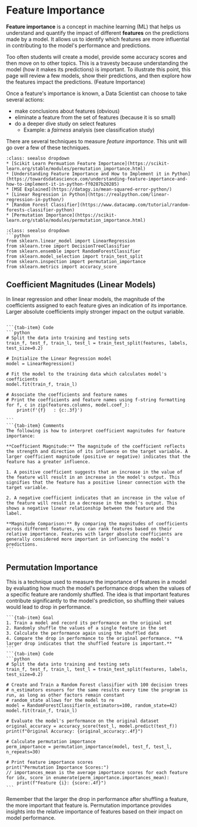 # Feature Importance 

**Feature importance** is a concept in machine learning (ML) that helps us understand and quantify the impact of 
different **features** on the predictions made by a model. It allows us to identify which features are more 
influential in contributing to the model's performance and predictions.  

Too often students will create a model, provide some accuracy scores and then move on to other topics. This is a travesty
because understanding the model (how it makes its predictions) is important. To illustrate this point, this page will review 
a few models, show their predictions, and then explore how the features impact the predictions. (Feature Importance)   

Once a feature's importance is known, a Data Scientist can choose to take several actions:  
* make conclusions about features (obvious)  
* eliminate a feature from the set of features (because it is so small)   
* do a deeper dive study on select features   
    * Example: a _fairness_ analysis (see classification study)  

There are several techniques to measure _feature importance_. This unit will go over a few of these techniques.  

```{admonition} External Resources
:class: seealso dropdown
* [Scikit Learn Permuation Feature Importance](https://scikit-learn.org/stable/modules/permutation_importance.html)  
* [Understanding Feature Importance and How to Implement it in Python](https://towardsdatascience.com/understanding-feature-importance-and-how-to-implement-it-in-python-ff0287b20285)  
* [MSE Explained](https://datagy.io/mean-squared-error-python/)  
* [Linear Regression in Python](https://realpython.com/linear-regression-in-python/)  
* [Random Forest Classifier](https://www.datacamp.com/tutorial/random-forests-classifier-python)  
* [Permutation Importance](https://scikit-learn.org/stable/modules/permutation_importance.html)  
```

```{admonition} imports
:class: seealso dropdown
```python
from sklearn.linear_model import LinearRegression
from sklearn.tree import DecisionTreeClassifier
from sklearn.ensemble import RandomForestClassifier
from sklearn.model_selection import train_test_split
from sklearn.inspection import permutation_importance
from sklearn.metrics import accuracy_score
```

## Coefficient Magnitudes (Linear Models)
In linear regression and other linear models, the magnitude of the coefficients assigned to each feature gives an indication of its importance. Larger absolute coefficients imply stronger impact on the output variable.

````{tab-set}

```{tab-item} Code
```python
# Split the data into training and testing sets
train_f, test_f, train_l, test_l = train_test_split(features, labels, test_size=0.2)

# Initialize the Linear Regression model
model = LinearRegression()

# Fit the model to the training data which calculates model's coefficients
model.fit(train_f, train_l)

# Associate the coefficients and feature names
# Print the coefficients and feature names using f-string formatting
for f, c in zip(features.columns, model.coef_):
    print(f'{f}   : {c:.3f}')

```
```{tab-item} Comments
The following is how to interpret coefficient magnitudes for feature importance:

**Coefficient Magnitude:** The magnitude of the coefficient reflects the strength and direction of its influence on the target variable. A larger coefficient magnitude (positive or negative) indicates that the feature has a greater influence.

1. A positive coefficient suggests that an increase in the value of the feature will result in an increase in the model's output. This signifies that the feature has a positive linear connection with the target variable.

2. A negative coefficient indicates that an increase in the value of the feature will result in a decrease in the model's output. This shows a negative linear relationship between the feature and the label.

**Magnitude Comparison:** By comparing the magnitudes of coefficients across different features, you can rank features based on their relative importance. Features with larger absolute coefficients are generally considered more important in influencing the model's predictions.
```
````
## Permutation Importance
This is a technique used to measure the importance of features in a model by evaluating how much the model's performance drops when the values of a specific feature are randomly shuffled. The idea is that important features contribute significantly to the model's prediction, so shuffling their values would lead to drop in performance.
````{tab-set}
```{tab-item} Goal
1. Train a model and record its performance on the original set
2. Randomly shuffle the values of a single feature in the set
3. Calculate the performance again using the shuffled data
4. Compare the drop in performance to the original performance. **A larger drop indicates that the shuffled feature is important.**
```
```{tab-item} Code
```python
# Split the data into training and testing sets
train_f, test_f, train_l, test_l = train_test_split(features, labels, test_size=0.2)

# Create and Train a Random Forest classifier with 100 decision trees
# n_estimators esnuers for the same results every time the program is run, as long as other factors remain constant
# random_state allows for the model to re
model = RandomForestClassifier(n_estimators=100, random_state=42)
model.fit(train_f, train_l)

# Evaluate the model's performance on the original dataset
original_accuracy = accuracy_score(test_l, model.predict(test_f))
print(f"Original Accuracy: {original_accuracy:.4f}")

# Calculate permutation importance
perm_importance = permutation_importance(model, test_f, test_l, n_repeats=30)

# Print feature importance scores
print("Permutation Importance Scores:")
// importances_mean is the average importance scores for each feature
for idx, score in enumerate(perm_importance.importances_mean):
    print(f"Feature {i}: {score:.4f}")
```
````
Remember that the larger the drop in performance after shuffling a feature, the more important that feature is. Permutation importance provides insights into the relative importance of features based on their impact on model performance.







